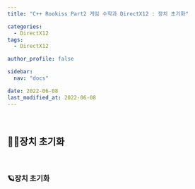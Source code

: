 ```yaml
---
title: "C++ Rookiss Part2 게임 수학과 DirectX12 : 장치 초기화"

categories:
  - DirectX12
tags:
  - DirectX12

author_profile: false

sidebar:
  nav: "docs"

date: 2022-06-08
last_modified_at: 2022-06-08
---
```


<br>


## 🙇‍♀️장치 초기화


<br>


### 🪐장치 초기화

